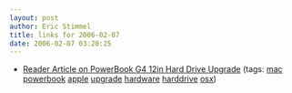 ```yaml
---
layout: post
author: Eric Stimmel
title: links for 2006-02-07
date: 2006-02-07 03:20:25
--- 
```



* [Reader Article on PowerBook G4 12in Hard Drive Upgrade][]
    (tags: [mac][] [powerbook][] [apple][] [upgrade][] [hardware][] [harddrive][] [osx][])

  [Reader Article on PowerBook G4 12in Hard Drive Upgrade]: http://www.xlr8yourmac.com/systems/powerbookG4_12in_HD_upgrade/PowebookG4_12in_HD_upgrade.htm
  [mac]: http://del.icio.us/estimmel/mac
  [powerbook]: http://del.icio.us/estimmel/powerbook
  [apple]: http://del.icio.us/estimmel/apple
  [upgrade]: http://del.icio.us/estimmel/upgrade
  [hardware]: http://del.icio.us/estimmel/hardware
  [harddrive]: http://del.icio.us/estimmel/harddrive
  [osx]: http://del.icio.us/estimmel/osx


